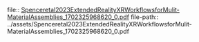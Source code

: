 file:: [Spenceretal2023ExtendedRealityXRWorkflowsforMulit-MaterialAssemblies_1702325968620_0.pdf](../assets/Spenceretal2023ExtendedRealityXRWorkflowsforMulit-MaterialAssemblies_1702325968620_0.pdf)
file-path:: ../assets/Spenceretal2023ExtendedRealityXRWorkflowsforMulit-MaterialAssemblies_1702325968620_0.pdf
